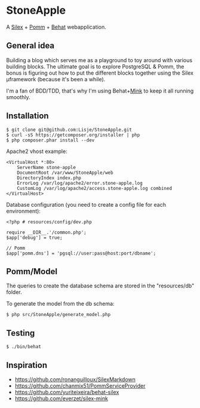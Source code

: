 StoneApple
==========

A [Silex][s] + [Pomm][p] + [Behat][b] webapplication.

General idea
------------

Building a blog which serves me as a playground to toy around with various 
building blocks. The ultimate goal is to explore PostgreSQL & Pomm, the bonus 
is figuring out how to put the different blocks together using the Silex 
µframework (because it's been a while).

I'm a fan of BDD/TDD, that's why I'm using Behat+[Mink][m] to keep it all running 
smoothly.


Installation
------------

    $ git clone git@github.com:Lisje/StoneApple.git
    $ curl -sS https://getcomposer.org/installer | php
    $ php composer.phar install --dev

Apache2 vhost example:

    <VirtualHost *:80>
        ServerName stone-apple
        DocumentRoot /var/www/StoneApple/web
        DirectoryIndex index.php
        ErrorLog /var/log/apache2/error.stone-apple.log
        CustomLog /var/log/apache2/access.stone-apple.log combined
    </VirtualHost>

Database configuration (you need to create a config file for each environment):

    <?php # resources/config/dev.php

    require __DIR__.'/common.php';
    $app['debug'] = true;

    // Pomm
    $app['pomm.dns'] = 'pgsql://user:pass@host:port/dbname';


Pomm/Model
----------

The queries to create the database schema are stored in the "resources/db" folder.

To generate the model from the db schema:

    $ php src/StoneApple/generate_model.php


Testing
-------

    $ ./bin/behat


Inspiration
-----------

* https://github.com/ronanguilloux/SilexMarkdown
* https://github.com/chanmix51/PommServiceProvider
* https://github.com/yuriteixeira/behat-silex
* https://github.com/everzet/silex-mink


[s]: http://silex.sensiolabs.org/
[p]: http://pomm.coolkeums.org/
[b]: http://behat.org/
[m]: http://mink.behat.org/
